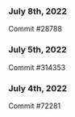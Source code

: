 ### July 8th, 2022

Commit #28788

### July 5th, 2022

Commit #314353


### July 4th, 2022

Commit #72281
